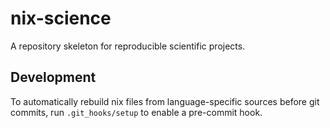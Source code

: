 # nix-science

A repository skeleton for reproducible scientific projects.

## Development

To automatically rebuild nix files from language-specific sources before git
commits, run `.git_hooks/setup` to enable a pre-commit hook.

